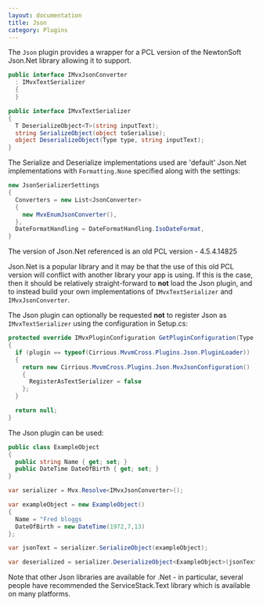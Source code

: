 ```yaml
---
layout: documentation
title: Json
category: Plugins
---
```

The `Json` plugin provides a wrapper for a PCL version of the NewtonSoft Json.Net library allowing it to support.
```c#
public interface IMvxJsonConverter 
  : IMvxTextSerializer
  {
  }

public interface IMvxTextSerializer
{
  T DeserializeObject<T>(string inputText);
  string SerializeObject(object toSerialise);
  object DeserializeObject(Type type, string inputText);
}
```
The Serialize and Deserialize implementations used are 'default' Json.Net implementations with `Formatting.None` specified along with the settings:
```c#
new JsonSerializerSettings
{
  Converters = new List<JsonConverter>
  {
    new MvxEnumJsonConverter(),
  },
  DateFormatHandling = DateFormatHandling.IsoDateFormat,
}
```
The version of Json.Net referenced is an old PCL version - 4.5.4.14825

Json.Net is a popular library and it may be that the use of this old PCL version will conflict with another library your app is using. If this is the case, then it should be relatively straight-forward to **not** load the Json plugin, and to instead build your own implementations of `IMvxTextSerializer` and `IMvxJsonConverter`.

The Json plugin can optionally be requested **not** to register Json as `IMvxTextSerializer` using the configuration in Setup.cs:
```c#
protected override IMvxPluginConfiguration GetPluginConfiguration(Type plugin)
{
  if (plugin == typeof(Cirrious.MvvmCross.Plugins.Json.PluginLoader))
  {
    return new Cirrious.MvvmCross.Plugins.Json.MvxJsonConfiguration()
    {
      RegisterAsTextSerializer = false
    };
  }

  return null;
}
```
The Json plugin can be used:
```c#
public class ExampleObject
{
  public string Name { get; set; }
  public DateTime DateOfBirth { get; set; }
}

var serializer = Mvx.Resolve<IMvxJsonConverter>();

var exampleObject = new ExampleObject()
{
  Name = "Fred bloggs
  DateOfBirth = new DateTime(1972,7,13)
};

var jsonText = serializer.SerializeObject(exampleObject);

var deserialized = serializer.DeserializeObject<ExampleObject>(jsonText);
```
Note that other Json libraries are available for .Net - in particular, several people have recommended the ServiceStack.Text library which is available on many platforms.
